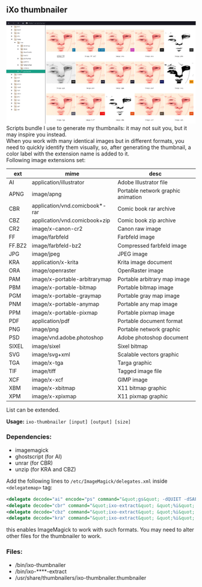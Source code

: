## iXo thumbnailer
![screenshot](./screenshot.jpg)  
Scripts bundle I use to generate my thumbnails: it may not suit you, but it may inspire you instead.  
When you work with many identical images but in different formats, you need to quickly identify them visually, so, after generating the thumbnail, a color label with the extension name is added to it.  
Following image extensions set:

| ext | mime | desc |
| --- | ---- | ---- |
| AI  | application/illustrator | Adobe Illustrator file |
| APNG | image/apng | Portable network graphic animation |
| CBR | application/vnd.comicbook*-rar | Comic book rar archive |
| CBZ | application/vnd.comicbook+zip | Comic book zip archive |
| CR2 | image/x-canon-cr2 | Canon raw image |
| FF  | image/farbfeld | Farbfeld image |
| FF.BZ2 | image/farbfeld-bz2 | Compressed farbfeld image |
| JPG | image/jpeg | JPEG image |
| KRA | application/x-krita | Krita image document |
| ORA | image/openraster | OpenRaster image |
| PAM | image/x-portable-arbitrarymap | Portable arbitrary map image |
| PBM | image/x-portable-bitmap | Portable bitmap image |
| PGM | image/x-portable-graymap | Portable gray map image |
| PNM | image/x-portable-anymap | Portable any map image |
| PPM | image/x-portable-pixmap | Portable pixmap image |
| PDF | application/pdf | Portable document format |
| PNG | image/png | Portable network graphic |
| PSD | image/vnd.adobe.photoshop | Adobe photoshop document |
| SIXEL | image/sixel | Sixel bitmap |
| SVG | image/svg+xml | Scalable vectors graphic |
| TGA | image/x-tga | Targa graphic |
| TIF | image/tiff | Tagged image file |
| XCF | image/x-xcf | GIMP image |
| XBM | image/x-xbitmap | X11 bitmap graphic |
| XPM | image/x-xpixmap | X11 pixmap graphic |

List can be extended.

**Usage:** `ixo-thumbnailer [input] [output] [size]`

### Dependencies:
- imagemagick
- ghostscript (for AI)
- unrar (for CBR)
- unzip (for KRA and CBZ)

Add the following lines to `/etc/ImageMagick/delegates.xml` inside `<delegatemap>` tag:
```xml
<delegate decode="ai" encode="ps" command="&quot;gs&quot; -dQUIET -dSAFER -dNOPAUSE -dBATCH -sDEVICE=pngalpha -sOutputFile=&quot;%o&quot; &quot;%i&quot;"/>
<delegate decode="cbr" command="&quot;ixo-extract&quot; &quot;%i&quot; &quot;%o&quot;"/>
<delegate decode="cbz" command="&quot;ixo-extract&quot; &quot;%i&quot; &quot;%o&quot;"/>
<delegate decode="kra" command="&quot;ixo-extract&quot; &quot;%i&quot; &quot;%o&quot;"/>
```
this enables ImageMagick to work with such formats.
You may need to alter other files for the thumbnailer to work.

### Files:
- /bin/ixo-thumbnailer
- /bin/ixo-****-extract
- /usr/share/thumbnailers/ixo-thumbnailer.thumbnailer
